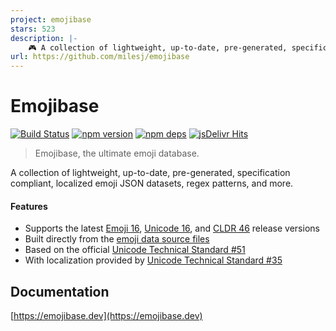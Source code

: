 ```yaml
---
project: emojibase
stars: 523
description: |-
    🎮 A collection of lightweight, up-to-date, pre-generated, specification compliant, localized emoji JSON datasets, regex patterns, and more.
url: https://github.com/milesj/emojibase
---
```


# Emojibase

[![Build Status](https://github.com/milesj/emojibase/workflows/Build/badge.svg)](https://github.com/milesj/emojibase/actions?query=branch%3Amaster)
[![npm version](https://badge.fury.io/js/emojibase.svg)](https://www.npmjs.com/package/emojibase)
[![npm deps](https://david-dm.org/milesj/emojibase.svg?path=packages/core)](https://www.npmjs.com/package/emojibase)
[![jsDelivr Hits](https://data.jsdelivr.com/v1/package/npm/emojibase-data/badge?style=rounded)](https://www.jsdelivr.com/package/npm/emojibase-data)

> Emojibase, the ultimate emoji database.

A collection of lightweight, up-to-date, pre-generated, specification compliant, localized emoji
JSON datasets, regex patterns, and more.

#### Features

- Supports the latest [Emoji 16](https://emojipedia.org/emoji-16.0/),
  [Unicode 16](http://unicode.org/versions/Unicode16.0.0/), and
  [CLDR 46](http://cldr.unicode.org/index/downloads/cldr-46) release versions
- Built directly from the [emoji data source files](http://unicode.org/Public/emoji/)
- Based on the official [Unicode Technical Standard #51](http://unicode.org/reports/tr51/)
- With localization provided by
  [Unicode Technical Standard #35](http://unicode.org/reports/tr35/tr35-general.html#Annotations)

## Documentation

[https://emojibase.dev](https://emojibase.dev)

